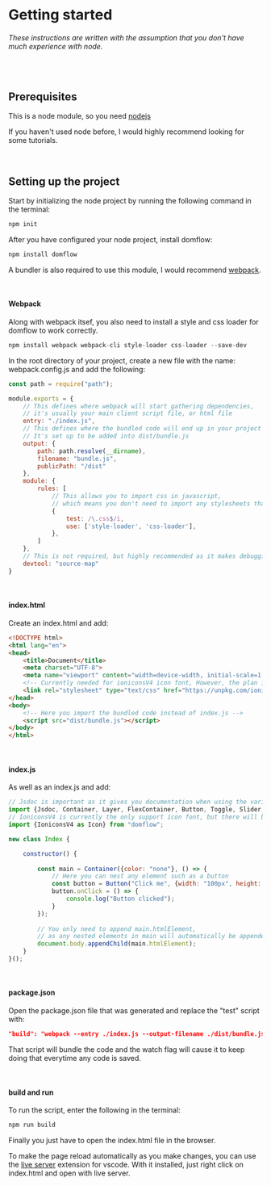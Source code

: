 # Getting started

###### These instructions are written with the assumption that you don't have much experience with node.

<br/>

## Prerequisites

This is a node module, so you need [nodejs](https://nodejs.org)

If you haven't used node before, I would highly recommend looking for some tutorials.

<br/>

## Setting up the project

Start by initializing the node project by running the following command in the terminal:
```javascript
npm init
```

After you have configured your node project, install domflow:

```javascript
npm install domflow
```

A bundler is also required to use this module, I would recommend [webpack](https://www.npmjs.com/package/webpack).


<br/>

#### Webpack

Along with webpack itsef, you also need to install a style and css loader for domflow to work correctly.

```javascript
npm install webpack webpack-cli style-loader css-loader --save-dev
```

In the root directory of your project, create a new file with the name: webpack.config.js and add the following:

```javascript
const path = require("path");

module.exports = {
	// This defines where webpack will start gathering dependencies, 
    // it's usually your main client script file, or html file
    entry: "./index.js",
    // This defines where the bundled code will end up in your project directory
    // It's set up to be added into dist/bundle.js
    output: {
        path: path.resolve(__dirname),
        filename: "bundle.js",
        publicPath: "/dist"
    },
    module: {
        rules: [
        	// This allows you to import css in javascript, 
            // which means you don't need to import any stylesheets that the module uses in your html
            {
                test: /\.css$/i,
                use: ['style-loader', 'css-loader'],
            },
        ]
    },
    // This is not required, but highly recommended as it makes debugging a lot easier
    devtool: "source-map"
}
```

<br/>

#### index.html

Create an index.html and add:

``` html
<!DOCTYPE html>
<html lang="en">
<head>
	<title>Document</title>
	<meta charset="UTF-8">
	<meta name="viewport" content="width=device-width, initial-scale=1.0">
	<!-- Currently needed for ioniconsV4 icon font, However, the plan is to make it import this only if use that icon font -->
	<link rel="stylesheet" type="text/css" href="https://unpkg.com/ionicons@4.5.10-0/dist/css/ionicons.min.css">
</head>
<body>
	<!-- Here you import the bundled code instead of index.js -->
	<script src="dist/bundle.js"></script>
</body>
</html>
```

<br/>

#### index.js

As well as an index.js and add:

``` javascript
// Jsdoc is important as it gives you documentation when using the various components
import {Jsdoc, Container, Layer, FlexContainer, Button, Toggle, Slider, Text, TextInput, Image} from "domflow";
// IoniconsV4 is currently the only support icon font, but there will be more
import {IoniconsV4 as Icon} from "domflow";

new class Index {

	constructor() {
    	
		const main = Container({color: "none"}, () => {
			// Here you can nest any element such as a button
			const button = Button("Click me", {width: "100px", height: "40px"});
			button.onClick = () => {
				console.log("Button clicked");
			}
		});
        
		// You only need to append main.htmlElement, 
		// as any nested elements in main will automatically be appended to it
		document.body.appendChild(main.htmlElement);
	}
}();
```

<br/>

#### package.json

Open the package.json file that was generated and replace the "test" script with:
``` json
"build": "webpack --entry ./index.js --output-filename ./dist/bundle.js --mode=development --watch"
```

That script will bundle the code and the watch flag will cause it to keep doing that everytime any code is saved.

<br/>

#### build and run

To run the script, enter the following in the terminal:
``` javascript
npm run build
```

Finally you just have to open the index.html file in the browser.

To make the page reload automatically as you make changes, you can use the [live server](https://marketplace.visualstudio.com/items?itemName=ritwickdey.LiveServer) extension for vscode. With it installed, just right click on index.html and open with live server.

<br/>
